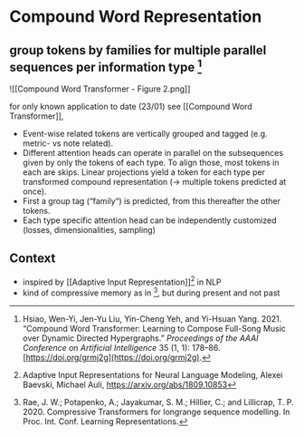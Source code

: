 # Compound Word Representation
## group tokens by families for multiple parallel sequences per information type [^@hsiaoCompoundWordTransformer2021]

![[Compound Word Transformer - Figure 2.png]]

for only known application to date (23/01) see [[Compound Word Transformer]], 

- Event-wise related tokens are vertically grouped and tagged (e.g. metric- vs note related).
- Different attention heads can operate in parallel on the subsequences given by only the tokens of each type. To align those, most tokens in each are skips. Linear projections yield a token for each type per transformed compound representation (→ multiple tokens predicted at once). 
- First a group tag (“family“) is predicted, from this thereafter the other tokens. 
- Each type specific attention head can be independently customized (losses, dimensionalities, sampling)

## Context 
- inspired by [[Adaptive Input Representation]][^1] in NLP 
- kind of compressive memory as in [^2], but during present and not past

[^1]: Adaptive Input Representations for Neural Language Modeling,
Alexei Baevski, Michael Auli, https://arxiv.org/abs/1809.10853

[^2]: Rae, J. W.; Potapenko, A.; Jayakumar, S. M.; Hillier, C.; and Lillicrap, T. P. 2020. Compressive Transformers for longrange sequence modelling. In Proc. Int. Conf. Learning Representations.

[^@hsiaoCompoundWordTransformer2021]: Hsiao, Wen-Yi, Jen-Yu Liu, Yin-Cheng Yeh, and Yi-Hsuan Yang. 2021. “Compound Word Transformer: Learning to Compose Full-Song Music over Dynamic Directed Hypergraphs.” _Proceedings of the AAAI Conference on Artificial Intelligence_ 35 (1, 1): 178–86. [https://doi.org/grmj2g](https://doi.org/grmj2g).